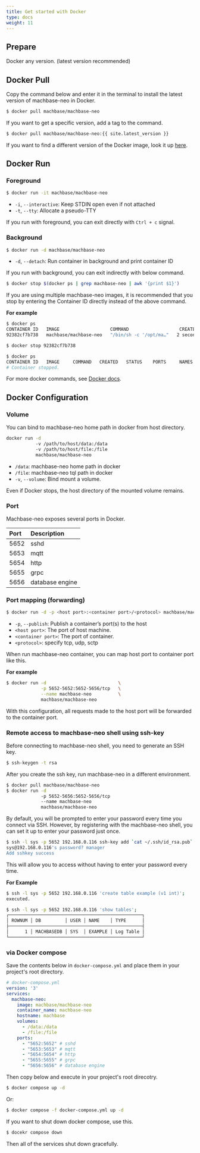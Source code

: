 ```yaml
---
title: Get started with Docker
type: docs
weight: 11
---
```


## Prepare

Docker any version. (latest version recommended)

## Docker Pull

Copy the command below and enter it in the terminal to install the latest version of machbase-neo in Docker.

```sh
$ docker pull machbase/machbase-neo
```

If you want to get a specific version, add a tag to the command.

```sh
$ docker pull machbase/machbase-neo:{{ site.latest_version }}
```

If you want to find a different version of the Docker image, look it up [here](https://hub.docker.com/r/machbase/machbase-neo/).

## Docker Run

### Foreground

```sh
$ docker run -it machbase/machbase-neo
```

- `-i`, `--interactive`: Keep STDIN open even if not attached
- `-t`, `--tty`: Allocate a pseudo-TTY

If you run with foreground, you can exit directly with `Ctrl + c` signal.

### Background

```sh
$ docker run -d machbase/machbase-neo
```

- `-d`, `--detach`: Run container in background and print container ID

If you run with background, you can exit indirectly with below command.

```sh
$ docker stop $(docker ps | grep machbase-neo | awk '{print $1}')
```

If you are using multiple machbase-neo images, it is recommended that you stop by entering the Container ID directly instead of the above command.

__For example__

```sh
$ docker ps
CONTAINER ID   IMAGE                   COMMAND                   CREATED         STATUS        PORTS           NAMES
92382cf7b738   machbase/machbase-neo   "/bin/sh -c '/opt/ma…"   2 seconds ago   Up 1 second   5652-5656/tcp   exciting_volhard

$ docker stop 92382cf7b738

$ docker ps
CONTAINER ID   IMAGE     COMMAND   CREATED   STATUS    PORTS     NAMES
# Container stopped.
```

For more docker commands, see [Docker docs](https://docs.docker.com/).

## Docker Configuration

### Volume

You can bind to machbase-neo home path in docker from host directory. 

```sh
docker run -d
           -v /path/to/host/data:/data 
           -v /path/to/host/file:/file
           machbase/machbase-neo
```

- `/data`: machbase-neo home path in docker
- `/file`: machbase-neo tql path in docker
- `-v`, `--volume`: Bind mount a volume.

Even if Docker stops, the host directory of the mounted volume remains.

### Port

Machbase-neo exposes several ports in Docker.

|Port|Description|
|:-|:-----|
|5652|sshd|
|5653|mqtt|
|5654|http|
|5655|grpc|
|5656|database engine|

### Port mapping (forwarding)

```sh
$ docker run -d -p <host port>:<container port>/<protocol> machbase/machbase-neo
```

- `-p`, `--publish`: Publish a container’s port(s) to the host
- `<host port>`: The port of host machine.
- `<container port>`: The port of container.
- `<protocol>`: specify tcp, udp, sctp

When run machbase-neo container, you can map host port to container port like this.

__For example__

```sh
$ docker run -d                           \
             -p 5652-5652:5652-5656/tcp   \
             --name machbase-neo          \
             machbase/machbase-neo
```

With this configuration, all requests made to the host port will be forwarded to the container port.

### Remote access to machbase-neo shell using ssh-key

Before connecting to machbase-neo shell, you need to generate an SSH key.

```sh
$ ssh-keygen -t rsa
```

After you create the ssh key, run machbase-neo in a different environment.

```sh
$ docker pull machbase/machbase-neo
$ docker run -d
             -p 5652-5656:5652-5656/tcp
             --name machbase-neo
             machbase/machbase-neo
```

By default, you will be prompted to enter your password every time you connect via SSH. However, by registering with the machbase-neo shell, you can set it up to enter your password just once.

```sh
$ ssh -l sys -p 5652 192.168.0.116 ssh-key add `cat ~/.ssh/id_rsa.pub`
sys@192.168.0.116's password? manager
Add sshkey success
```

This will allow you to access without having to enter your password every time.

__For Example__

```sh
$ ssh -l sys -p 5652 192.168.0.116 'create table example (v1 int)';
executed.

$ ssh -l sys -p 5652 192.168.0.116 'show tables';
┌──────────────────────────────────────────────────┐
│ ROWNUM │ DB         │ USER │ NAME    │ TYPE      │
├──────────────────────────────────────────────────┤
│      1 │ MACHBASEDB │ SYS  │ EXAMPLE │ Log Table │
└──────────────────────────────────────────────────┘
```

### via Docker compose

Save the contents below in `docker-compose.yml` and place them in your project's root directory.

```yml
# docker-compose.yml
version: '3'
services:
  machbase-neo:
    image: machbase/machbase-neo
    container_name: machbase-neo
    hostname: machbase
    volumes:
      - /data:/data
      - /file:/file
    ports:
      - "5652:5652" # sshd
      - "5653:5653" # mqtt
      - "5654:5654" # http
      - "5655:5655" # grpc
      - "5656:5656" # database engine
```

Then copy below and execute in your project's root direcotry.

```sh
$ docker compose up -d
```

Or:

```sh
$ docker compose -f docker-compose.yml up -d
```

If you want to shut down docker compose, use this.

```sh
$ docekr compose down
```

Then all of the services shut down gracefully.